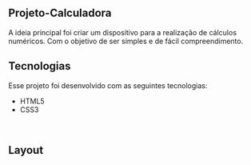 ## Projeto-Calculadora
A ideia principal foi criar um dispositivo para a realização de cálculos numéricos. Com o objetivo de ser simples e de fácil compreendimento.
<br>

## Tecnologias
Esse projeto foi desenvolvido com as seguintes tecnologias:
- HTML5
- CSS3
<br>

## Layout
